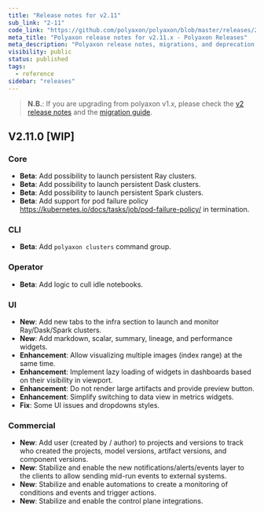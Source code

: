 ```yaml
---
title: "Release notes for v2.11"
sub_link: "2-11"
code_link: "https://github.com/polyaxon/polyaxon/blob/master/releases/2-11.md"
meta_title: "Polyaxon release notes for v2.11.x - Polyaxon Releases"
meta_description: "Polyaxon release notes, migrations, and deprecation notes for v2.11.x."
visibility: public
status: published
tags:
  - reference
sidebar: "releases"
---
```


> **N.B.**: If you are upgrading from polyaxon v1.x, please check the [v2 release notes](/docs/releases/2-0/) and the [migration guide](/docs/resources/migration/#migration-from-v1x-to-v2y).

## V2.11.0 [WIP]

### Core

 * **Beta**: Add possibility to launch persistent Ray clusters.
 * **Beta**: Add possibility to launch persistent Dask clusters.
 * **Beta**: Add possibility to launch persistent Spark clusters.
 * **Beta**: Add support for pod failure policy https://kubernetes.io/docs/tasks/job/pod-failure-policy/ in termination.

### CLI

 * **Beta**: Add `polyaxon clusters` command group.

### Operator

 * **Beta**: Add logic to cull idle notebooks.

### UI

 * **New**: Add new tabs to the infra section to launch and monitor Ray/Dask/Spark clusters.
 * **New**: Add markdown, scalar, summary, lineage, and performance widgets.
 * **Enhancement**: Allow visualizing multiple images (index range) at the same time.
 * **Enhancement**: Implement lazy loading of widgets in dashboards based on their visibility in viewport.
 * **Enhancement**: Do not render large artifacts and provide preview button.
 * **Enhancement**: Simplify switching to data view in metrics widgets.
 * **Fix**: Some UI issues and dropdowns styles.

### Commercial

 * **New**: Add user (created by / author) to projects and versions to track who created the projects, model versions, artifact versions, and component versions.
 * **New**: Stabilize and enable the new notifications/alerts/events layer to the clients to allow sending mid-run events to external systems.
 * **New**: Stabilize and enable automations to create a monitoring of conditions and events and trigger actions.
 * **New**: Stabilize and enable the control plane integrations.
